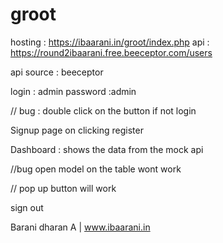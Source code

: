 # groot
hosting : https://ibaarani.in/groot/index.php
api : https://round2ibaarani.free.beeceptor.com/users

api source : beeceptor

login : admin 
password :admin

// bug : double click on the button if not login 

Signup page on clicking register 

Dashboard : shows the data from the mock api 


//bug open model on the table wont work 

// pop up button will work 

sign out 


Barani dharan A | www.ibaarani.in

